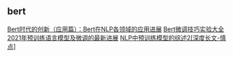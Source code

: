 ## bert
[Bert时代的创新（应用篇）：Bert在NLP各领域的应用进展](https://zhuanlan.zhihu.com/p/68446772)
[Bert微调技巧实验大全](https://zhuanlan.zhihu.com/p/109143667)
[2021年预训练语言模型及微调的最新进展](https://zhuanlan.zhihu.com/p/360401296)
[NLP中预训练模型的综述2[深度长文-慎点]](https://zhuanlan.zhihu.com/p/353638297)
